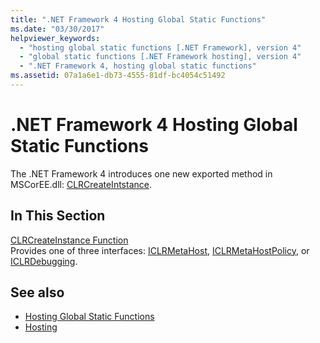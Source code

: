 ```yaml
---
title: ".NET Framework 4 Hosting Global Static Functions"
ms.date: "03/30/2017"
helpviewer_keywords: 
  - "hosting global static functions [.NET Framework], version 4"
  - "global static functions [.NET Framework hosting], version 4"
  - ".NET Framework 4, hosting global static functions"
ms.assetid: 07a1a6e1-db73-4555-81df-bc4054c51492
---
```

# .NET Framework 4 Hosting Global Static Functions
The .NET Framework 4 introduces one new exported method in MSCorEE.dll: [CLRCreateIntstance](clrcreateinstance-function.md).  
  
## In This Section  
 [CLRCreateInstance Function](clrcreateinstance-function.md)  
 Provides one of three interfaces: [ICLRMetaHost](iclrmetahost-interface.md), [ICLRMetaHostPolicy](iclrmetahostpolicy-interface.md), or [ICLRDebugging](../debugging/iclrdebugging-interface.md).  
  
## See also

- [Hosting Global Static Functions](hosting-global-static-functions.md)
- [Hosting](index.md)
